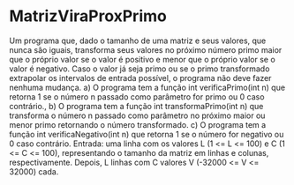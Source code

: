 # MatrizViraProxPrimo
Um
programa que, dado o tamanho de uma matriz e seus valores, que
nunca são iguais, transforma seus valores no próximo número primo
maior que o próprio valor se o valor é positivo e menor que o próprio
valor se o valor é negativo. Caso o valor já seja primo ou se o primo
transformado extrapolar os intervalos de entrada possível, o programa
não deve fazer nenhuma mudança.
a) O programa tem a função int verificaPrimo(int n) que
retorna 1 se o número n passado como parâmetro for primo ou 0 caso
contrário.,
b) O programa tem a função int transformaPrimo(int n)
que transforma o número n passado como parâmetro no próximo maior
ou menor primo retornando o número transformado.
c) O programa tem a função int verificaNegativo(int n) que
retorna 1 se o número for negativo ou 0 caso contrário.
Entrada: uma linha com os valores L (1 <= L <= 100) e C (1 <= C <=
100), representando o tamanho da matriz em linhas e colunas,
respectivamente. Depois, L linhas com C valores V (-32000 <= V <=
32000) cada.
